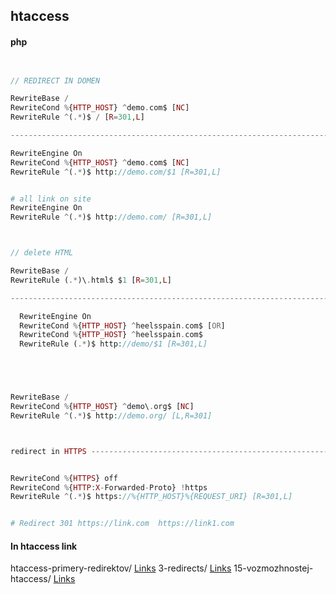 
## htaccess

<!--![](../../img/three-column-flexbox.png)-->


#### php

```php


// REDIRECT IN DOMEN 

RewriteBase /
RewriteCond %{HTTP_HOST} ^demo.com$ [NC]
RewriteRule ^(.*)$ / [R=301,L]

---------------------------------------------------------------------------

RewriteEngine On
RewriteCond %{HTTP_HOST} ^demo.com$ [NC]
RewriteRule ^(.*)$ http://demo.com/$1 [R=301,L]


# all link on site
RewriteEngine On
RewriteRule ^(.*)$ http://demo.com/ [R=301,L]

```


```php


// delete HTML 

RewriteBase /
RewriteRule (.*)\.html$ $1 [R=301,L]

---------------------------------------------------------------------------

  RewriteEngine On
  RewriteCond %{HTTP_HOST} ^heelsspain.com$ [OR]
  RewriteCond %{HTTP_HOST} ^heelsspain.com$
  RewriteRule (.*)$ http://demo/$1 [R=301,L]





RewriteBase /
RewriteCond %{HTTP_HOST} ^demo\.org$ [NC]
RewriteRule ^(.*)$ http://demo.org/ [L,R=301]



redirect in HTTPS ---------------------------------------------------------------------------


RewriteCond %{HTTPS} off
RewriteCond %{HTTP:X-Forwarded-Proto} !https
RewriteRule ^(.*)$ https://%{HTTP_HOST}%{REQUEST_URI} [R=301,L]


# Redirect 301 https://link.com  https://link1.com 

```

#### In htaccess link

htaccess-primery-redirektov/ [Links](https://www.imbf.org/seo-vebmaster/htaccess-primery-redirektov.html)
3-redirects/ [Links](https://misha.blog/htaccess/3-redirects.html)
15-vozmozhnostej-htaccess/ [Links](https://blog.promopult.ru/seo/15-vozmozhnostej-htaccess.html)





